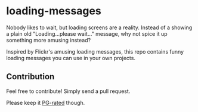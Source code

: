 loading-messages
================

Nobody likes to wait, but loading screens are a reality. Instead of a showing a plain old "Loading...please wait..." message, why not spice it up something more amusing instead? 

Inspired by Flickr's amusing loading messages, this repo contains funny loading messages you can use in your own projects.

Contribution
------------
Feel free to contribute! Simply send a pull request.

Please keep it [PG-rated](https://en.wikipedia.org/wiki/Motion_Picture_Association_of_America_film_rating_system#Ratings) though.
